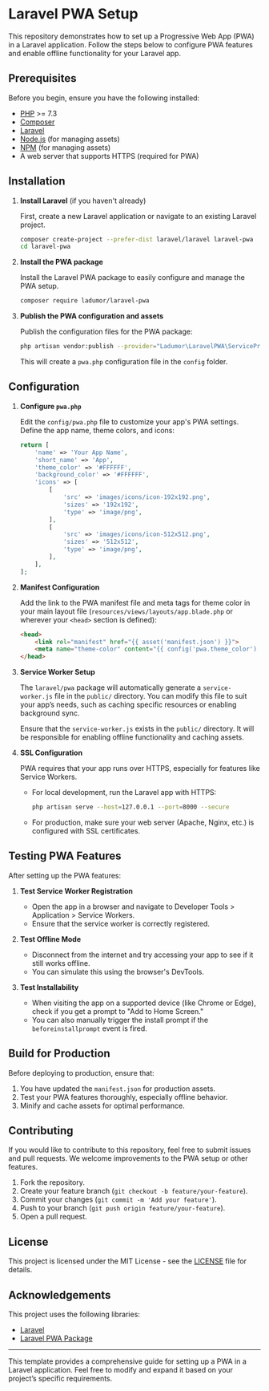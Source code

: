 # Laravel PWA Setup

This repository demonstrates how to set up a Progressive Web App (PWA) in a Laravel application. Follow the steps below to configure PWA features and enable offline functionality for your Laravel app.

## Prerequisites

Before you begin, ensure you have the following installed:

- [PHP](https://www.php.net/downloads.php) >= 7.3
- [Composer](https://getcomposer.org/download/)
- [Laravel](https://laravel.com/docs/8.x/installation)
- [Node.js](https://nodejs.org/) (for managing assets)
- [NPM](https://www.npmjs.com/) (for managing assets)
- A web server that supports HTTPS (required for PWA)

## Installation

1. **Install Laravel** (if you haven't already)

    First, create a new Laravel application or navigate to an existing Laravel project.

    ```bash
    composer create-project --prefer-dist laravel/laravel laravel-pwa
    cd laravel-pwa
    ```

2. **Install the PWA package**

    Install the Laravel PWA package to easily configure and manage the PWA setup.

    ```bash
    composer require ladumor/laravel-pwa
    ```

3. **Publish the PWA configuration and assets**

    Publish the configuration files for the PWA package:

    ```bash
    php artisan vendor:publish --provider="Ladumor\LaravelPWA\ServiceProvider" --tag="pwa"
    ```

    This will create a `pwa.php` configuration file in the `config` folder.

## Configuration

1. **Configure `pwa.php`**

    Edit the `config/pwa.php` file to customize your app's PWA settings. Define the app name, theme colors, and icons:

    ```php
    return [
        'name' => 'Your App Name',
        'short_name' => 'App',
        'theme_color' => '#FFFFFF',
        'background_color' => '#FFFFFF',
        'icons' => [
            [
                'src' => 'images/icons/icon-192x192.png',
                'sizes' => '192x192',
                'type' => 'image/png',
            ],
            [
                'src' => 'images/icons/icon-512x512.png',
                'sizes' => '512x512',
                'type' => 'image/png',
            ],
        ],
    ];
    ```

2. **Manifest Configuration**

    Add the link to the PWA manifest file and meta tags for theme color in your main layout file (`resources/views/layouts/app.blade.php` or wherever your `<head>` section is defined):

    ```html
    <head>
        <link rel="manifest" href="{{ asset('manifest.json') }}">
        <meta name="theme-color" content="{{ config('pwa.theme_color') }}">
    </head>
    ```

3. **Service Worker Setup**

    The `laravel/pwa` package will automatically generate a `service-worker.js` file in the `public/` directory. You can modify this file to suit your app’s needs, such as caching specific resources or enabling background sync.

    Ensure that the `service-worker.js` exists in the `public/` directory. It will be responsible for enabling offline functionality and caching assets.

4. **SSL Configuration**

    PWA requires that your app runs over HTTPS, especially for features like Service Workers.

    - For local development, run the Laravel app with HTTPS:

      ```bash
      php artisan serve --host=127.0.0.1 --port=8000 --secure
      ```

    - For production, make sure your web server (Apache, Nginx, etc.) is configured with SSL certificates.

## Testing PWA Features

After setting up the PWA features:

1. **Test Service Worker Registration**
    - Open the app in a browser and navigate to Developer Tools > Application > Service Workers.
    - Ensure that the service worker is correctly registered.

2. **Test Offline Mode**
    - Disconnect from the internet and try accessing your app to see if it still works offline.
    - You can simulate this using the browser's DevTools.

3. **Test Installability**
    - When visiting the app on a supported device (like Chrome or Edge), check if you get a prompt to "Add to Home Screen."
    - You can also manually trigger the install prompt if the `beforeinstallprompt` event is fired.

## Build for Production

Before deploying to production, ensure that:

1. You have updated the `manifest.json` for production assets.
2. Test your PWA features thoroughly, especially offline behavior.
3. Minify and cache assets for optimal performance.

## Contributing

If you would like to contribute to this repository, feel free to submit issues and pull requests. We welcome improvements to the PWA setup or other features.

1. Fork the repository.
2. Create your feature branch (`git checkout -b feature/your-feature`).
3. Commit your changes (`git commit -m 'Add your feature'`).
4. Push to your branch (`git push origin feature/your-feature`).
5. Open a pull request.

## License

This project is licensed under the MIT License - see the [LICENSE](LICENSE) file for details.

## Acknowledgements

This project uses the following libraries:

- [Laravel](https://laravel.com)
- [Laravel PWA Package](https://github.com/ladumor/laravel-pwa)

---

This template provides a comprehensive guide for setting up a PWA in a Laravel application. Feel free to modify and expand it based on your project’s specific requirements.
